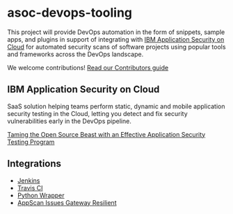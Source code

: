 # asoc-devops-tooling
This project will provide DevOps automation in the form of snippets, sample apps, and plugins in support of integrating with [IBM Application Security on Cloud](http://ibm.biz/ASoCLinkFromGitRepo) for automated security scans of software projects using popular tools and frameworks across the DevOps landscape.

We welcome contributions!  [Read our Contributors guide](CONTRIBUTING.md)

## IBM Application Security on Cloud
SaaS solution helping teams perform static, dynamic and mobile application security testing in the Cloud, letting you detect and fix security vulnerabilities early in the DevOps pipeline.

[Taming the Open Source Beast with an Effective Application Security Testing Program](https://securityintelligence.com/taming-the-open-source-beast-with-an-effective-application-security-testing-program/)

## Integrations
* [Jenkins](/jenkins)
* [Travis CI](/travis-appscan-automation)
* [Python Wrapper](/python-saclientutil)
* [AppScan Issues Gateway Resilient](/appscan-issue-gateway-resilient)
